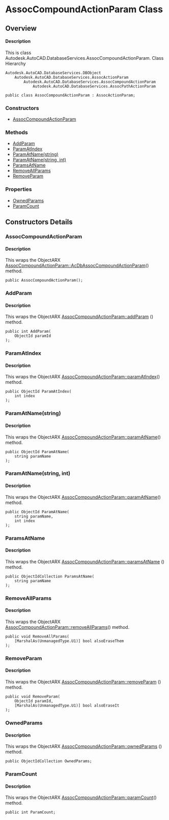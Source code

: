 # AssocCompoundActionParam Class

## Overview

#### Description
This is class Autodesk.AutoCAD.DatabaseServices.AssocCompoundActionParam.
Class Hierarchy
```text
Autodesk.AutoCAD.DatabaseServices.DBObject
    Autodesk.AutoCAD.DatabaseServices.AssocActionParam
        Autodesk.AutoCAD.DatabaseServices.AssocCompoundActionParam
            Autodesk.AutoCAD.DatabaseServices.AssocPathActionParam
```

```text
public class AssocCompoundActionParam : AssocActionParam;
```

### Constructors

- [AssocCompoundActionParam](#assoccompoundactionparam)

### Methods

- [AddParam](#addparam)
- [ParamAtIndex](#paramatindex)
- [ParamAtName(string)](#paramatname(string))
- [ParamAtName(string, int)](#paramatname(string,-int))
- [ParamsAtName](#paramsatname)
- [RemoveAllParams](#removeallparams)
- [RemoveParam](#removeparam)

### Properties

- [OwnedParams](#ownedparams)
- [ParamCount](#paramcount)


## Constructors Details

### AssocCompoundActionParam

#### Description
This wraps the ObjectARX [AssocCompoundActionParam::AcDbAssocCompoundActionParam](AcDbAssocCompoundActionParam__AcDbAssocCompoundActionParam@AcDbAssocCreateImpObject.md)() method.
```text
public AssocCompoundActionParam();
```

### AddParam

#### Description
This wraps the ObjectARX [AssocCompoundActionParam::addParam](AcDbAssocCompoundActionParam__addParam@AcDbObjectId_@int_.md) () method.
```text
public int AddParam(
    ObjectId paramId
);
```

### ParamAtIndex

#### Description
This wraps the ObjectARX [AssocCompoundActionParam::paramAtIndex](AcDbAssocCompoundActionParam__paramAtIndex@int@const.md)() method.
```text
public ObjectId ParamAtIndex(
    int index
);
```

### ParamAtName(string)

#### Description
This wraps the ObjectARX [AssocCompoundActionParam::paramAtName](AcDbAssocCompoundActionParam__paramAtName@AcString_@int@const.md)() method.
```text
public ObjectId ParamAtName(
    string paramName
);
```

### ParamAtName(string, int)

#### Description
This wraps the ObjectARX [AssocCompoundActionParam::paramAtName](AcDbAssocCompoundActionParam__paramAtName@AcString_@int@const.md)() method.
```text
public ObjectId ParamAtName(
    string paramName, 
    int index
);
```

### ParamsAtName

#### Description
This wraps the ObjectARX [AssocCompoundActionParam::paramsAtName](AcDbAssocCompoundActionParam__paramsAtName@AcString_@const.md) () method.
```text
public ObjectIdCollection ParamsAtName(
    string paramName
);
```

### RemoveAllParams

#### Description
This wraps the ObjectARX [AssocCompoundActionParam::removeAllParams](AcDbAssocCompoundActionParam__removeAllParams@bool.md)() method.
```text
public void RemoveAllParams(
    [MarshalAs(UnmanagedType.U1)] bool alsoEraseThem
);
```

### RemoveParam

#### Description
This wraps the ObjectARX [AssocCompoundActionParam::removeParam](AcDbAssocCompoundActionParam__removeParam@AcDbObjectId_@bool.md) () method.
```text
public void RemoveParam(
    ObjectId paramId, 
    [MarshalAs(UnmanagedType.U1)] bool alsoEraseIt
);
```

### OwnedParams

#### Description
This wraps the ObjectARX [AssocCompoundActionParam::ownedParams](AcDbAssocCompoundActionParam__ownedParams@const.md) () method.
```text
public ObjectIdCollection OwnedParams;
```

### ParamCount

#### Description
This wraps the ObjectARX [AssocCompoundActionParam::paramCount](AcDbAssocCompoundActionParam__paramCount@const.md)() method.
```text
public int ParamCount;
```
